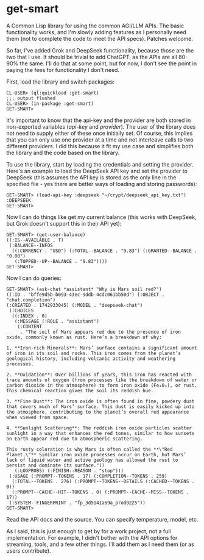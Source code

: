 # get-smart

A Common Lisp library for using the common AGI/LLM APIs. The basic
functionality works, and I'm slowly adding features as I personally
need them (not to complete the code to meet the API specs). Patches
welcome.

So far, I've added Grok and DeepSeek functionality, because those are
the two that I use. It should be trivial to add ChatGPT, as the APIs
are all 80-90% the same. I'll do that at some point, but for now, I
don't see the point in paying the fees for functionality I don't need.

First, load the library and switch packages:

```
CL-USER> (ql:quickload :get-smart)
;;; output flushed
CL-USER> (in-package :get-smart)
GET-SMART>
```

It's important to know that the api-key and the provider are both
stored in non-exported variables (*api-key* and *provider*). The user
of the library does not need to supply either of these once initially
set. Of course, this implies that you can only use one provider at a
time and not interleave calls to two different providers. I did this
because it fit my use case and simplifies both the library and the
code based on the library.

To use the library, start by loading the credentials and setting the
provider. Here's an example to load the DeepSeek API key and set the
provider to DeepSeek (this assumes the API key is stored as the only
line in the specified file - yes there are better ways of loading and
storing passwords):

```
GET-SMART> (load-api-key :deepseek "~/crypt/deepseek_api_key.txt")
:DEEPSEEK
GET-SMART>
```

Now I can do things like get my current balance (this works with
DeepSeek, but Grok doesn't support this in their API yet):

```
GET-SMART> (get-user-balance)
((:IS--AVAILABLE . T)
 (:BALANCE--INFOS
  ((:CURRENCY . "USD") (:TOTAL--BALANCE . "9.83") (:GRANTED--BALANCE . "0.00")
   (:TOPPED--UP--BALANCE . "9.83"))))
GET-SMART> 
```

Now I can do queries:

```
GET-SMART> (ask-chat *assistant* "Why is Mars soil red?")
((:ID . "bffe9d5b-b093-43ec-9ddb-4cdc061bb50d") (:OBJECT . "chat.completion")
(:CREATED . 1742933045) (:MODEL . "deepseek-chat")
 (:CHOICES
  ((:INDEX . 0)
   (:MESSAGE (:ROLE . "assistant")
    (:CONTENT
     . "The soil of Mars appears red due to the presence of iron oxide, commonly known as rust. Here’s a breakdown of why:

1. **Iron-rich Minerals**: Mars’ surface contains a significant amount of iron in its soil and rocks. This iron comes from the planet’s geological history, including volcanic activity and weathering processes.

2. **Oxidation**: Over billions of years, this iron has reacted with trace amounts of oxygen (from processes like the breakdown of water or carbon dioxide in the atmosphere) to form iron oxide (Fe₂O₃), or rust. This chemical reaction gives the soil its reddish hue.

3. **Fine Dust**: The iron oxide is often found in fine, powdery dust that covers much of Mars’ surface. This dust is easily kicked up into the atmosphere, contributing to the planet’s overall red appearance when viewed from space.

4. **Sunlight Scattering**: The reddish iron oxide particles scatter sunlight in a way that enhances the red tones, similar to how sunsets on Earth appear red due to atmospheric scattering.

This rusty coloration is why Mars is often called the **\"Red Planet.\"** Similar iron oxide processes occur on Earth, but Mars’ lack of liquid water and active geology has allowed the rust to persist and dominate its surface."))
   (:LOGPROBS) (:FINISH--REASON . "stop")))
 (:USAGE (:PROMPT--TOKENS . 17) (:COMPLETION--TOKENS . 259)
  (:TOTAL--TOKENS . 276) (:PROMPT--TOKENS--DETAILS (:CACHED--TOKENS . 0))
  (:PROMPT--CACHE--HIT--TOKENS . 0) (:PROMPT--CACHE--MISS--TOKENS . 17))
 (:SYSTEM--FINGERPRINT . "fp_3d5141a69a_prod0225"))
GET-SMART>
```

Read the API docs and the source. You can specify temperature, model,
etc.

As I said, this is just enough to get by for a work project, not a
full implementation. For example, I didn't bother with the API options
for streaming, tools, and a few other things. I'll add them as I need
them (or as users contribute).
